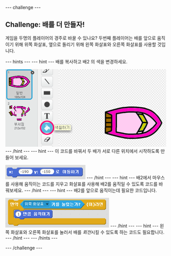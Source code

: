 \--- challenge \---

## Challenge: 배를 더 만들자!

게임을 두명의 플레이어의 경주로 바꿀 수 있나요? 두번째 플레이어는 배를 앞으로 움직이기 위해 위쪽 화살표, 옆으로 돌리기 위해 왼쪽 화살표와 오른쪽 화살표를 사용할 것입니다.

\--- hints \--- \--- hint \--- 배를 복사하고 배2 의 색을 변경하세요.

![screenshot](images/boat-p2.png) \--- /hint \--- \--- hint \--- 이 코드를 바꿔서 두 배가 서로 다른 위치에서 시작하도록 만들어 보세요.

![screenshot](images/boat-p2start-blocks.png) \--- /hint \--- \--- hint \--- 배2에서 마우스를 사용해 움직이는 코드를 지우고 화살표를 사용해 배2를 움직일 수 있도록 코드를 바꿔보세요. \--- /hint \--- \--- hint \--- 배2를 앞으로 움직이는데 필요한 코드입니다.

![screenshot](images/boat-p2forward-blocks.png) \--- /hint \--- \--- hint \--- 왼쪽 화살표와 오른쪽 화살표를 눌러서 배를 *회전*시킬 수 있도록 하는 코드도 필요합니다. \--- /hint \--- \--- /hints \---

\--- /challenge \---